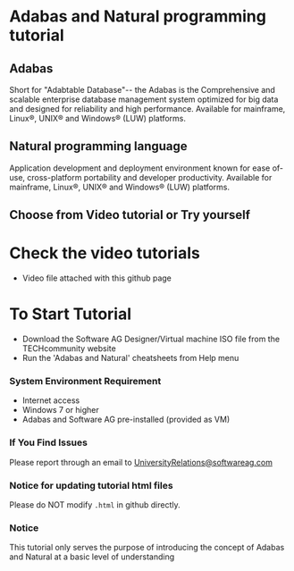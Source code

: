 
# Adabas and Natural programming tutorial
  

## Adabas

Short for "Adabtable Database"-- the Adabas is the Comprehensive and scalable enterprise database management system optimized for big data and designed for reliability and high performance. Available for mainframe, Linux®, UNIX® and Windows® (LUW) platforms.

## Natural programming language

Application development and deployment environment known for ease of-use, cross-platform portability and developer productivity. Available for mainframe, Linux®, UNIX® and Windows® (LUW) platforms.


## Choose from Video tutorial or Try yourself

Check the video tutorials
=========================
 * Video file attached with this github page

To Start Tutorial
=================
 * Download the Software AG Designer/Virtual machine ISO file from the TECHcommunity website
 * Run the 'Adabas and Natural' cheatsheets from Help menu


 
### System Environment Requirement

 * Internet access
 * Windows 7 or higher
 * Adabas and Software AG pre-installed (provided as VM)
 
  

### If You Find Issues

Please report through an email to UniversityRelations@softwareag.com


### Notice for updating tutorial html files

Please do NOT modify `.html` in github directly.


### Notice

This tutorial only serves the purpose of introducing the concept of Adabas and Natural at a basic level of understanding 

